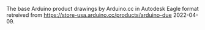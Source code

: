 The base Arduino product drawings by Arduino.cc in Autodesk Eagle format retreived from https://store-usa.arduino.cc/products/arduino-due 2022-04-09.
